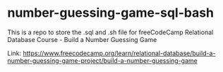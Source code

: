# number-guessing-game-sql-bash
This is a repo to store the .sql and .sh file for freeCodeCamp Relational Database Course - Build a Number Guessing Game

Link: https://www.freecodecamp.org/learn/relational-database/build-a-number-guessing-game-project/build-a-number-guessing-game
